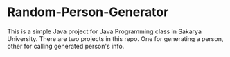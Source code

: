 # Random-Person-Generator
This is a simple Java project for Java Programming class in Sakarya University.
There are two projects in this repo. One for generating a person, other for calling generated person's info.

